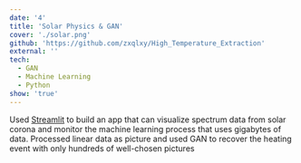 ```yaml
---
date: '4'
title: 'Solar Physics & GAN'
cover: './solar.png'
github: 'https://github.com/zxqlxy/High_Temperature_Extraction'
external: ''
tech:
  - GAN
  - Machine Learning
  - Python
show: 'true'
---
```


Used [Streamlit](https://www.streamlit.io/) to build an app that can visualize spectrum data from solar corona and monitor the machine learning process that uses gigabytes of data. Processed linear data as picture and used GAN to recover the heating event with only hundreds of well-chosen pictures
